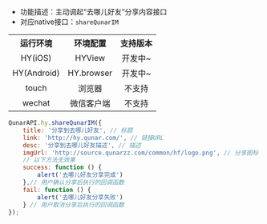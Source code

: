 * 功能描述：主动调起“去哪儿好友”分享内容接口
* 对应native接口：`shareQunarIM`

<table style="text-align:center">
    <tr>
        <th>运行环境</th>
        <th>环境配置</th>
        <th>支持版本</th>
    </tr>
    <tr>
        <td>HY(iOS)</td>
        <td>HYView</td>
        <td>开发中~</td>
    </tr>
    <tr>
        <td>HY(Android)</td>
        <td>HY.browser</td>
        <td>开发中~</td>
    </tr>
    <tr>
        <td>touch</td>
        <td>浏览器</td>
        <td>不支持</td>
    </tr>
    <tr>
        <td>wechat</td>
        <td>微信客户端</td>
        <td>不支持</td>
    </tr>
</table>


```js
QunarAPI.hy.shareQunarIM({
    title: '分享到去哪儿好友', // 标题
    link: 'http://hy.qunar.com/', // 链接URL
    desc: '分享到去哪儿好友描述', // 描述
    imgUrl: 'http://source.qunarzz.com/common/hf/logo.png', // 分享图标
    // 以下方法无效果
    success: function () {
        alert('去哪儿好友分享完成')
    },// 用户确认分享后执行的回调函数
    fail: function () {
        alert('去哪儿好友分享失败')
    } // 用户取消分享后执行的回调函数
});
```
